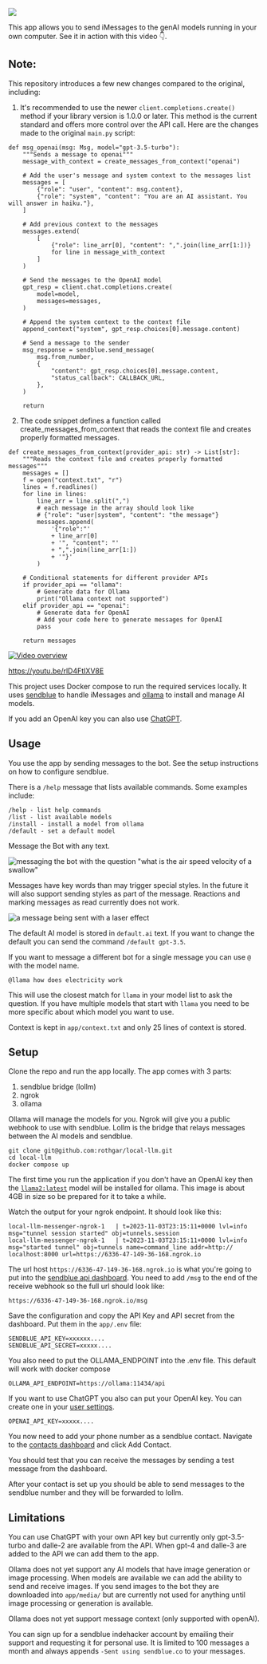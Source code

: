 ![](/img/banner.png)

This app allows you to send iMessages to the genAI models running in your own computer.
See it in action with this video 👇.

## Note:

This repository introduces a few new changes compared to the original, including:

1. It's recommended to use the newer `client.completions.create()` method if your library version is 1.0.0 or later. This method is the current standard and offers more control over the API call.
   Here are the changes made to the original `main.py` script:

```
def msg_openai(msg: Msg, model="gpt-3.5-turbo"):
    """Sends a message to openai"""
    message_with_context = create_messages_from_context("openai")

    # Add the user's message and system context to the messages list
    messages = [
        {"role": "user", "content": msg.content},
        {"role": "system", "content": "You are an AI assistant. You will answer in haiku."},
    ]

    # Add previous context to the messages
    messages.extend(
        [
            {"role": line_arr[0], "content": ",".join(line_arr[1:])}
            for line in message_with_context
        ]
    )

    # Send the messages to the OpenAI model
    gpt_resp = client.chat.completions.create(
        model=model,
        messages=messages,
    )

    # Append the system context to the context file
    append_context("system", gpt_resp.choices[0].message.content)

    # Send a message to the sender
    msg_response = sendblue.send_message(
        msg.from_number,
        {
            "content": gpt_resp.choices[0].message.content,
            "status_callback": CALLBACK_URL,
        },
    )

    return

```


2. The code snippet defines a function called create_messages_from_context that reads the context file and creates properly formatted messages.

```
def create_messages_from_context(provider_api: str) -> List[str]:
    """Reads the context file and creates properly formatted messages"""
    messages = []
    f = open("context.txt", "r")
    lines = f.readlines()
    for line in lines:
        line_arr = line.split(",")
        # each message in the array should look like
        # {"role": "user|system", "content": "the message"}
        messages.append(
            '{"role":"'
            + line_arr[0]
            + '", "content": "'
            + ",".join(line_arr[1:])
            + '"}'
        )

    # Conditional statements for different provider APIs
    if provider_api == "ollama":
        # Generate data for Ollama
        print("Ollama context not supported")
    elif provider_api == "openai":
        # Generate data for OpenAI
        # Add your code here to generate messages for OpenAI
        pass

    return messages
```


[![Video overview](https://img.youtube.com/vi/rlD4FtIXV8E/0.jpg)](https://youtu.be/rlD4FtIXV8E)

https://youtu.be/rlD4FtIXV8E

This project uses Docker compose to run the required services locally.
It uses [sendblue](https://sendblue.co/) to handle iMessages and [ollama](https://ollama.ai/) to install and manage AI models.

If you add an OpenAI key you can also use [ChatGPT](https://openai.com/).

## Usage

You use the app by sending messages to the bot.
See the setup instructions on how to configure sendblue.

There is a `/help` message that lists available commands.
Some examples include:
```
/help - list help commands
/list - list available models
/install - install a model from ollama
/default - set a default model
```
Message the Bot with any text.

![messaging the bot with the question "what is the air speed velocity of a swallow"](/img/lollm-demo-1.gif)

Messages have key words than may trigger special styles.
In the future it will also support sending styles as part of the message.
Reactions and marking messages as read currently does not work.

![a message being sent with a laser effect](/img/lasers.gif)

The default AI model is stored in `default.ai` text.
If you want to change the default you can send the command `/default gpt-3.5`.

If you want to message a different bot for a single message you can use `@` with the model name.
```
@llama how does electricity work
```
This will use the closest match for `llama` in your model list to ask the question.
If you have multiple models that start with `llama` you need to be more specific about which model you want to use.

Context is kept in `app/context.txt` and only 25 lines of context is stored.


## Setup

Clone the repo and run the app locally.
The app comes with 3 parts:
1. sendblue bridge (lollm)
1. ngrok
1. ollama

Ollama will manage the models for you.
Ngrok will give you a public webhook to use with sendblue.
Lollm is the bridge that relays messages between the AI models and sendblue.

```
git clone git@github.com:rothgar/local-llm.git
cd local-llm
docker compose up
```
The first time you run the application if you don't have an OpenAI key then the [`llama2:latest`](https://ollama.ai/library/llama2) model will be installed for ollama.
This image is about 4GB in size so be prepared for it to take a while.

Watch the output for your ngrok endpoint.
It should look like this:
```
local-llm-messenger-ngrok-1   | t=2023-11-03T23:15:11+0000 lvl=info msg="tunnel session started" obj=tunnels.session               
local-llm-messenger-ngrok-1   | t=2023-11-03T23:15:11+0000 lvl=info msg="started tunnel" obj=tunnels name=command_line addr=http://
localhost:8000 url=https://6336-47-149-36-168.ngrok.io
```
The url host `https://6336-47-149-36-168.ngrok.io` is what you're going to put into the [sendblue api dashboard](https://app.sendblue.co/api-dashboard).
You need to add `/msg` to the end of the receive webhook so the full url should look like:
```
https://6336-47-149-36-168.ngrok.io/msg
```

Save the configuration and copy the API Key and API secret from the dashboard.
Put them in the `app/.env` file:
```
SENDBLUE_API_KEY=xxxxxx....
SENDBLUE_API_SECRET=xxxxx....
```
You also need to put the OLLAMA_ENDPOINT into the .env file.
This default will work with docker compose
```
OLLAMA_API_ENDPOINT=https://ollama:11434/api
```
If you want to use ChatGPT you also can put your OpenAI key.
You can create one in your [user settings](https://platform.openai.com/account/api-keys).
```
OPENAI_API_KEY=xxxxx....
```
You now need to add your phone number as a sendblue contact.
Navigate to the [contacts dashboard](https://app.sendblue.co/message-dashboard) and click Add Contact.

You should test that you can receive the messages by sending a test message from the dashboard.

After your contact is set up you should be able to send messages to the sendblue number and they will be forwarded to lollm.

## Limitations
You can use ChatGPT with your own API key but currently only gpt-3.5-turbo and dalle-2 are available from the API.
When gpt-4 and dalle-3 are added to the API we can add them to the app.

Ollama does not yet support any AI models that have image generation or image processing.
When models are available we can add the ability to send and receive images.
If you send images to the bot they are downloaded into `app/media/` but are currently not used for anything until image processing or generation is available.

Ollama does not yet support message context (only supported with openAI).

You can sign up for a sendblue indehacker account by emailing their support and requesting it for personal use.
It is limited to 100 messages a month and always appends `-Sent using sendblue.co` to your messages.
